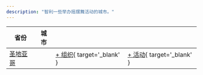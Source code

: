 ```yaml
---
description: "智利一些举办摇摆舞活动的城市。"
---
```


| 省份 | 城市 | | |
| --- | --- | --- | --- |
| [圣地亚哥](by_city.md#santiago) | | [+ 组织](https://github.com/swingdance/orgs/issues/new?assignees=&labels=add+org&projects=&template=02-add_entity.yml&title=%5Bes_CL%5D%20%3CName%3E&region=es_CL&province=Santiago&city=Santiago){ target='_blank' } | [+ 活动](https://github.com/swingdance/events/issues/new?assignees=&labels=add+event&projects=&template=02-add_entity.yml&title=%5B2024%2Fes_CL%5D%20%3CName%3E&region=es_CL&province=Santiago&city=Santiago&org_id=&date_starts=2024-&date_ends=2024-){ target='_blank' } |
